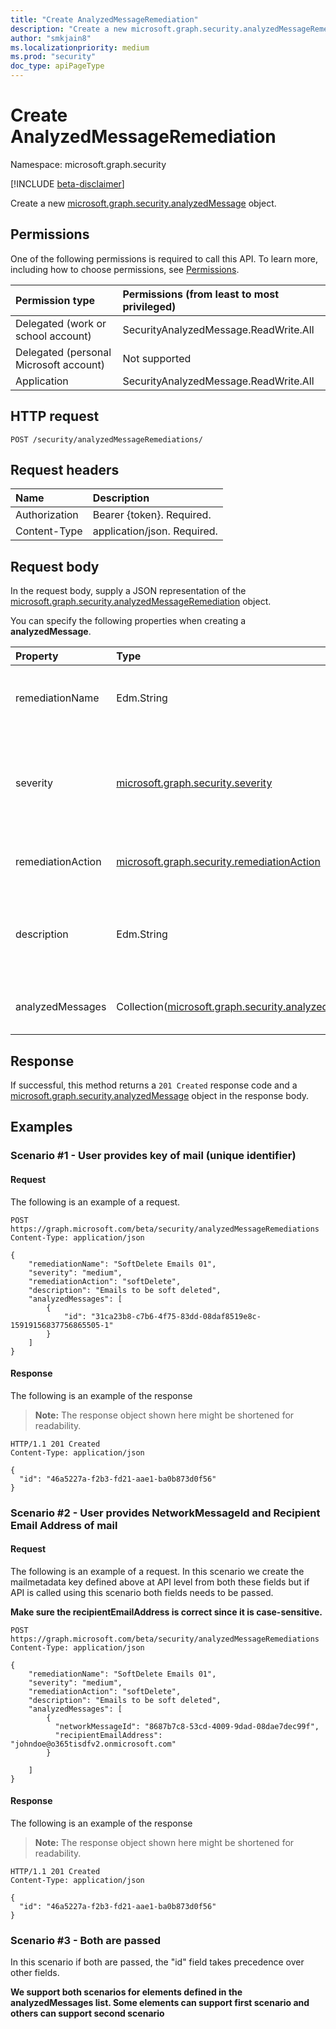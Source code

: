 ```yaml
---
title: "Create AnalyzedMessageRemediation"
description: "Create a new microsoft.graph.security.analyzedMessageRemediation object."
author: "smkjain8"
ms.localizationpriority: medium
ms.prod: "security"
doc_type: apiPageType
---
```


# Create AnalyzedMessageRemediation

Namespace: microsoft.graph.security

[!INCLUDE [beta-disclaimer](../../includes/beta-disclaimer.md)]

Create a new [microsoft.graph.security.analyzedMessage](../resources/security-analyzedmessage.md) object.

## Permissions

One of the following permissions is required to call this API. To learn more, including how to choose permissions, see [Permissions](/graph/permissions-reference).

|Permission type|Permissions (from least to most privileged)|
|:---|:---|
|Delegated (work or school account)|SecurityAnalyzedMessage.ReadWrite.All|
|Delegated (personal Microsoft account)|Not supported|
|Application|SecurityAnalyzedMessage.ReadWrite.All|

## HTTP request

<!-- {
  "blockType": "ignored"
}
-->
``` http
POST /security/analyzedMessageRemediations/
```

## Request headers

|Name|Description|
|:---|:---|
|Authorization|Bearer {token}. Required.|
|Content-Type|application/json. Required.|

## Request body

In the request body, supply a JSON representation of the [microsoft.graph.security.analyzedMessageRemediation](../resources/security-analyzedmessageRemediation.md) object.

You can specify the following properties when creating a **analyzedMessage**.

|Property|Type|Description|
|:---|:---|:---|
|remediationName|Edm.String|The name of the remediation user wants to create.|
|severity|[microsoft.graph.security.severity](../resources/security-analyzedmessageremediation-severity.md)|The severity of remediation user wants to create. It can be low, medium and high.|
|remediationAction|[microsoft.graph.security.remediationAction](../resources/security-analyzedmessageremediation-remediationAction.md)|The admin action user wants to create.|
|description|Edm.String|The description user wants to have while creating remediation.|
|analyzedMessages|Collection([microsoft.graph.security.analyzedMessage](../resources/security-analyzedmessage.md))|The list of emails user wants to delete.|

## Response

If successful, this method returns a `201 Created` response code and a [microsoft.graph.security.analyzedMessage](../resources/security-analyzedmessage.md) object in the response body.

## Examples

### **Scenario #1 - User provides key of mail (unique identifier)**

#### Request

The following is an example of a request.
<!-- {
  "blockType": "request",
  "name": "post_analyzedMessageRemediations"
}-->
``` http
POST https://graph.microsoft.com/beta/security/analyzedMessageRemediations
Content-Type: application/json

{
    "remediationName": "SoftDelete Emails 01",
    "severity": "medium",
    "remediationAction": "softDelete",
    "description": "Emails to be soft deleted",
    "analyzedMessages": [
        {
            "id": "31ca23b8-c7b6-4f75-83dd-08daf8519e8c-15919156837756865505-1"
        }
    ]
}
```

#### Response

The following is an example of the response
>**Note:** The response object shown here might be shortened for readability.
<!-- {
  "blockType": "response",
  "truncated": true,
  "@odata.type": "microsoft.graph.security.analyzedMessageRemediation"
}
-->
``` http
HTTP/1.1 201 Created
Content-Type: application/json

{
  "id": "46a5227a-f2b3-fd21-aae1-ba0b873d0f56"
}
```

### **Scenario #2 - User provides NetworkMessageId and Recipient Email Address of mail**

#### Request

The following is an example of a request. In this scenario we create the mailmetadata key defined above at API level from both these fields but if API is called using this scenario both fields needs to be passed.

**Make sure the recipientEmailAddress is correct since it is case-sensitive.**
<!-- {
  "blockType": "request",
  "name": "post_analyzedMessageRemediations"
}
-->
``` http
POST https://graph.microsoft.com/beta/security/analyzedMessageRemediations
Content-Type: application/json

{
    "remediationName": "SoftDelete Emails 01",
    "severity": "medium",
    "remediationAction": "softDelete",
    "description": "Emails to be soft deleted",
    "analyzedMessages": [
        {
          "networkMessageId": "8687b7c8-53cd-4009-9dad-08dae7dec99f",
          "recipientEmailAddress": "johndoe@o365tisdfv2.onmicrosoft.com"        
        }

    ]
}
```

#### Response

The following is an example of the response
>**Note:** The response object shown here might be shortened for readability.
<!-- {
  "blockType": "response",
  "truncated": true,
  "@odata.type": "microsoft.graph.security.analyzedMessageRemediation"
}
-->
``` http
HTTP/1.1 201 Created
Content-Type: application/json

{
  "id": "46a5227a-f2b3-fd21-aae1-ba0b873d0f56"
}
```

### **Scenario #3 - Both are passed**

In this scenario if both are passed, the "id" field takes precedence over other fields.

**We support both scenarios for elements defined in the analyzedMessages list. Some elements can support first scenario and others can support second scenario**
